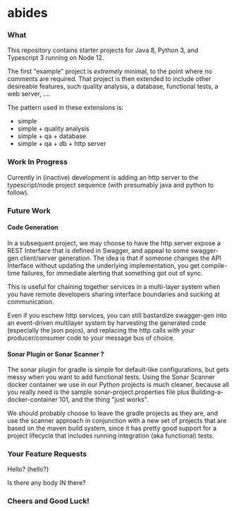 # abides

### What

This repository contains starter projects for Java 8, Python 3,
and Typescript 3 running on Node 12.

The first "example" project is _extremely_ minimal, to the point where
no comments are required. That project is then extended to include other
desireable features, such quality analysis, a database, functional tests,
a web server, ....

The pattern used in these extensions is:
 - simple
 - simple + quality analysis
 - simple + qa + database
 - simple + qa + db + http server

### Work In Progress

Currently in (inactive) development is adding an http server to the typescript/node
project sequence (with presumably java and python to follow).


### Future Work

#### Code Generation

In a subsequent project, we may choose to have the http server expose a
REST Interface that is defined in Swagger, and appeal to some swagger-gen 
client/server generation. The idea is that if someone changes the API Interface
without updating the underlying implementation, you get compile-time failures,
for immediate alerting that something got out of sync.

This is useful for chaining together services in a multi-layer system when you have
remote developers sharing interface boundaries and sucking at communication.

Even if you eschew http services, you can still bastardize swagger-gen into an
event-driven multilayer system by harvesting the generated code (especially the
json pojos), and replacing the http calls with your producer/consumer code 
to your message bus of choice.

#### Sonar Plugin or Sonar Scanner ?

The sonar plugin for gradle is simple for default-like configurations,
but gets messy when you want to add functional tests. Using the Sonar
Scanner docker container we use in our Python projects is much cleaner,
because all you really need is the sample sonar-project.properties file
plus Building-a-docker-container 101, and the thing "just works".

We should probably choose to leave the gradle projects as they are,
and use the scanner approach in conjunction with a new set of projects
that are based on the maven build system, since it has pretty good support
for a project lifecycle that includes running integration (aka functional) tests.

### Your Feature Requests

Hello? (hello?)

Is there any body IN there?

### Cheers and Good Luck!

